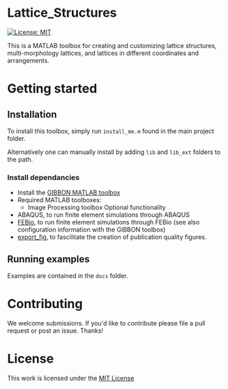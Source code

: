 # Lattice_Structures

[![License: MIT](https://img.shields.io/badge/License-MIT-yellow.svg)](https://github.com/mahtab-vafaee/Lattice_Structures/blob/main/LICENSE)

This is a MATLAB toolbox for creating and customizing lattice structures, multi-morphology lattices, and lattices in different coordinates and arrangements. 

# Getting started
## Installation
To install this toolbox, simply run `install_me.m` found in the main project folder. 

Alternatively one can manually install by adding `lib` and `lib_ext` folders to the path. 

### Install dependancies
* Install the [GIBBON MATLAB toolbox](https://www.gibboncode.org/)
* Required MATLAB toolboxes:
	- Image Processing toolbox
Optional functionality
* ABAQUS, to run finite element simulations through ABAQUS
* [FEBio](https://www.febio.org/), to run finite element simulations through FEBio (see also configuration information with the GIBBON toolbox)
* [export_fig](https://github.com/altmany/export_fig), to fascilitate the creation of publication quality figures. 

## Running examples
Examples are contained in the `docs` folder.

# Contributing
We welcome submissions. If you'd like to contribute please file a pull request or post an issue. Thanks! 

# License
This work is licensed under the [MIT License](https://github.com/mahtab-vafaee/Lattice_Structures/blob/main/LICENSE)
